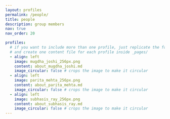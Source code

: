 ```yaml
---
layout: profiles
permalink: /people/
title: people
description: group members
nav: true
nav_order: 20

profiles:
  # if you want to include more than one profile, just replicate the following block
  # and create one content file for each profile inside _pages/
  - align: left
    image: mugdha_joshi_256px.png
    content: about_mugdha_joshi.md
    image_circular: false # crops the image to make it circular
  - align: left
	image: parita_mehta_256px.png
    content: about_parita_mehta.md
    image_circular: false # crops the image to make it circular
  - align: left
    image: subhasis_ray_256px.png
    content: about_subhasis_ray.md
    image_circular: false # crops the image to make it circular	
---
```

